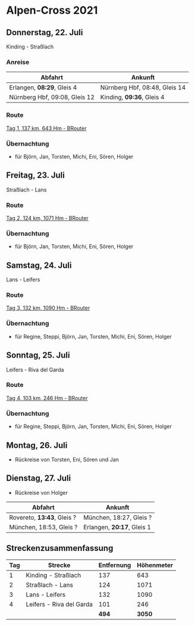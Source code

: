 # Alpen-Cross 2021

## Donnerstag, 22. Juli

Kinding - Straßlach

### Anreise

| Abfahrt | Ankunft |
| ------- | ------- |
| Erlangen, **08:29**, Gleis 4 | Nürnberg Hbf, 08:48, Gleis 14 |
| Nürnberg Hbf, 09:08, Gleis 12 | Kinding, **09:36**, Gleis 4 |

### Route

[Tag 1, 137 km, 643 Hm - BRouter](http://brouter.de/brouter-web/#map=9/48.4895/12.5491/osm-mapnik-german_style&lonlats=11.375967,48.993101;11.414881,48.821897;11.427026,48.806382;11.50805,48.536187;11.576929,48.351373;11.642933,48.244204;11.625091,48.194086;11.609631,48.163765;11.595876,48.146629;11.588119,48.132541;11.559774,48.107402;11.551523,48.090752;11.514208,48.004855&profile=fastbike-lowtraffic)

### Übernachtung

- für Björn, Jan, Torsten, Michi, Eni, Sören, Holger

## Freitag, 23. Juli

Straßlach - Lans

### Route

[Tag 2, 124 km, 1071 Hm - BRouter](http://brouter.de/brouter-web/#map=9/47.5081/12.0575/osm-mapnik-german_style&lonlats=11.514015,48.004395;11.706448,47.532197;11.705589,47.506853;11.714516,47.460519;11.744084,47.374262;11.577916,47.301541;11.433635,47.238453&profile=fastbike-lowtraffic)

### Übernachtung

- für Björn, Jan, Torsten, Michi, Eni, Sören, Holger

## Samstag, 24. Juli

Lans - Leifers

### Route

[Tag 3, 132 km, 1090 Hm - BRouter](http://brouter.de/brouter-web/#map=13/47.2002/11.4266/osm-mapnik-german_style&lonlats=11.432798,47.238496;11.450307,46.950892;11.444664,46.937649;11.640369,46.686962;11.623503,46.680912;11.578496,46.644722;11.569462,46.642104;11.567037,46.641021;11.566029,46.638771;11.551716,46.63052;11.5238,46.582742;11.490004,46.526066;11.451895,46.499602;11.400992,46.492823;11.384314,46.494611;11.344296,46.439417;11.333449,46.423615&profile=fastbike-lowtraffic)

### Übernachtung

- für Regine, Steppi, Björn, Jan, Torsten, Michi, Eni, Sören, Holger

## Sonntag, 25. Juli

Leifers - Riva del Garda

### Route

[Tag 4, 103 km, 246 Hm - BRouter](http://brouter.de/brouter-web/#map=10/46.1675/10.9245/osm-mapnik-german_style&lonlats=11.333427,46.423689;11.314802,46.412092;11.208125,46.245104;11.152174,46.224638;11.136703,46.202644;11.114666,46.183708;11.101727,46.15968;11.075678,46.142768;11.078382,46.132988;11.086535,46.129232;11.086085,46.116354;11.111362,46.051283;11.122327,46.012299;11.122842,46.001964;11.103959,45.950299;11.051774,45.921586;11.016326,45.890306;11.008666,45.866853;10.994364,45.851873;10.842025,45.886483&profile=fastbike-lowtraffic)

### Übernachtung

- für Regine, Steppi, Björn, Jan, Torsten, Michi, Eni, Sören, Holger

## Montag, 26. Juli

- Rückreise von Torsten, Eni, Sören und Jan

## Dienstag, 27. Juli

- Rückreise von Holger

| Abfahrt | Ankunft |
| ------- | ------- |
| Rovereto, **13:43**, Gleis ? | München, 18:27, Gleis ? |
| München, 18:53, Gleis ? | Erlangen, **20:17**, Gleis 1 |

## Streckenzusammenfassung

| Tag | Strecke | Entfernung | Höhenmeter |
| --- | ------- | ---------- | ---------- |
| 1 | Kinding - Straßlach      | 137 | 643  |
| 2 | Straßlach - Lans         | 124 | 1071 |
| 3 | Lans - Leifers           | 132 | 1090 |
| 4 | Leifers - Riva del Garda | 101 | 246  |
|   |                       | **494** | **3050** |
